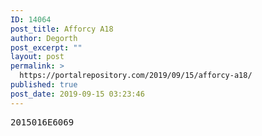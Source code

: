 ```yaml
---
ID: 14064
post_title: Afforcy A18
author: Degorth
post_excerpt: ""
layout: post
permalink: >
  https://portalrepository.com/2019/09/15/afforcy-a18/
published: true
post_date: 2019-09-15 03:23:46
---
```

<pre>2015016E6069</pre>